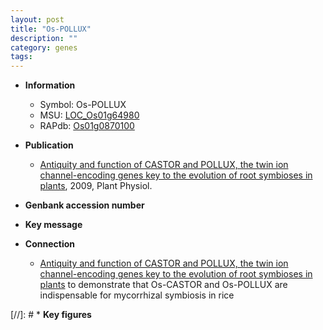 ```yaml
---
layout: post
title: "Os-POLLUX"
description: ""
category: genes
tags: 
---
```


* **Information**  
    + Symbol: Os-POLLUX  
    + MSU: [LOC_Os01g64980](http://rice.plantbiology.msu.edu/cgi-bin/ORF_infopage.cgi?orf=LOC_Os01g64980)  
    + RAPdb: [Os01g0870100](http://rapdb.dna.affrc.go.jp/viewer/gbrowse_details/irgsp1?name=Os01g0870100)  

* **Publication**  
    + [Antiquity and function of CASTOR and POLLUX, the twin ion channel-encoding genes key to the evolution of root symbioses in plants](http://www.ncbi.nlm.nih.gov/pubmed?term=Antiquity+and+function+of+CASTOR+and+POLLUX,+the+twin+ion+channel-encoding+genes+key+to+the+evolution+of+root+symbioses+in+plants%5BTitle%5D), 2009, Plant Physiol.

* **Genbank accession number**  

* **Key message**  

* **Connection**  
    + [Antiquity and function of CASTOR and POLLUX, the twin ion channel-encoding genes key to the evolution of root symbioses in plants](knockout+mutants+and+RNA+interference) to demonstrate that Os-CASTOR and Os-POLLUX are indispensable for mycorrhizal symbiosis in rice

[//]: # * **Key figures**  


